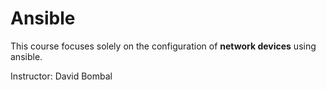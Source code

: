 # Ansible
This course focuses solely on the configuration of **network devices** using ansible.

Instructor: David Bombal
